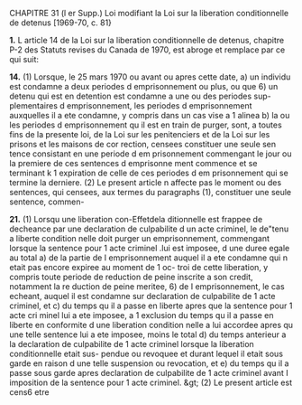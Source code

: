 CHAPITRE 31 (l er Supp.)
Loi modifiant la Loi sur la liberation
conditionnelle de detenus
[1969-70, c. 81}

**1.** L article 14 de la Loi sur la liberation
conditionnelle de detenus, chapitre P-2 des
Statuts revises du Canada de 1970, est
abroge et remplace par ce qui suit:

**14.** (1) Lorsque, le 25 mars 1970 ou
avant ou apres cette date,
a) un individu est condamne a deux
periodes d emprisonnement ou plus, ou
que
6) un detenu qui est en detention est
condamne a une ou des periodes sup-
plementaires d emprisonnement,
les periodes d emprisonnement auxquelles
il a ete condamne, y compris dans un
cas vise a 1 alinea b) la ou les periodes
d emprisonnement qu il est en train de
purger, sont, a toutes fins de la presente
loi, de la Loi sur les penitenciers et de la
Loi sur les prisons et les maisons de cor
rection, censees constituer une seule sen
tence consistant en une periode d em
prisonnement commengant le jour ou la
premiere de ces sentences d emprisonne
ment commence et se terminant k
1 expiration de celle de ces periodes d em
prisonnement qui se termine la derniere.
(2) Le present article n affecte pas le
moment ou des sentences, qui
censees, aux termes du paragraphs (1),
constituer une seule sentence, commen-

**21.** (1) Lorsqu une liberation con-Effetdela
ditionnelle est frappee de decheance par
une declaration de culpabilite d un acte
criminel, le de"tenu a liberte condition
nelle doit purger un emprisonnement,
commengant lorsque la sentence pour
1 acte criminel .lui est imposee, d une
duree egale au total
a) de la partie de I emprisonnement
auquel il a ete condamne qui n etait
pas encore expiree au moment de 1 oc-
troi de cette liberation, y compris
toute periode de reduction de peine
inscrite a son credit, notamment la re
duction de peine meritee,
6) de I emprisonnement, le cas echeant,
auquel il est condamne sur declaration
de culpabilite de 1 acte criminel, et
c) du temps qu il a passe en liberte
apres que la sentence pour 1 acte cri
minel lui a ete imposee, a 1 exclusion
du temps qu il a passe en liberte en
conformite d une liberation condition
nelle a lui accordee apres qu une telle
sentence lui a ete imposee,
moins le total
d) du temps anterieur a la declaration
de culpabilite de 1 acte criminel lorsque
la liberation conditionnelle etait sus-
pendue ou revoquee et durant lequel
il etait sous garde en raison d une
telle suspension ou revocation, et
e) du temps qu il a passe sous garde
apres declaration de culpabilite de
1 acte criminel avant I imposition de la
sentence pour 1 acte criminel. &amp;gt;
(2) Le present article est cens6 etre
